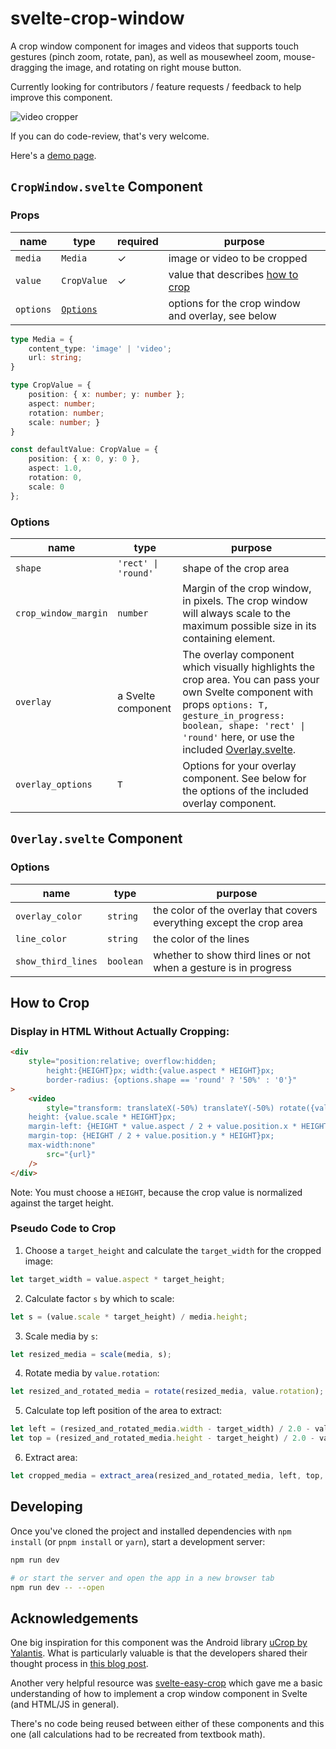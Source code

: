 # svelte-crop-window

A crop window component for images and videos that supports touch gestures (pinch zoom, rotate, pan), as well as mousewheel zoom, mouse-dragging the image, and rotating on right mouse button.

Currently looking for contributors / feature requests / feedback to help improve this component.

![video cropper](/static/videocrop.gif)

If you can do code-review, that's very welcome.

Here's a [demo page](https://sabine.github.io/svelte-crop-window/).

## `CropWindow.svelte` Component

### Props

| name      | type                                                                    | required | purpose                                                                                      |
| --------- | ----------------------------------------------------------------------- | -------- | -------------------------------------------------------------------------------------------- |
| `media`   | `Media`                     | ✓        | image or video to be cropped                                                                 |
| `value`   | `CropValue` | ✓        | value that describes [how to crop](https://github.com/sabine/svelte-crop-window#how-to-crop) |
| `options` | [`Options`](https://github.com/sabine/svelte-crop-window#options)                                                               |          | options for the crop window and overlay, see below                                           |

```typescript
type Media = {
    content_type: 'image' | 'video';
    url: string;
}

type CropValue = {
    position: { x: number; y: number };
    aspect: number;
    rotation: number;
    scale: number; }
}

const defaultValue: CropValue = {
    position: { x: 0, y: 0 },
    aspect: 1.0,
    rotation: 0,
    scale: 0
};
```

### Options

| name                 | type                | purpose                                                                                                                                                                                                                                                            |
| -------------------- | ------------------- | ------------------------------------------------------------------------------------------------------------------------------------------------------------------------------------------------------------------------------------------------------------------ |
| `shape`              | `'rect' \| 'round'` | shape of the crop area                                                                                                                                                                                                                                             |
| `crop_window_margin` | `number`            | Margin of the crop window, in pixels. The crop window will always scale to the maximum possible size in its containing element.                                                                                                                                    |
| `overlay`            | a Svelte component  | The overlay component which visually highlights the crop area. You can pass your own Svelte component with props `options: T, gesture_in_progress: boolean, shape: 'rect' \| 'round'` here, or use the included [Overlay.svelte](/src/lib/overlay/Overlay.svelte). |
| `overlay_options`    | `T`                 | Options for your overlay component. See below for the options of the included overlay component.                                                                                                                                                                   |

## `Overlay.svelte` Component

### Options

| name               | type      | purpose                                                              |
| ------------------ | --------- | -------------------------------------------------------------------- |
| `overlay_color`    | `string`  | the color of the overlay that covers everything except the crop area |
| `line_color`       | `string`  | the color of the lines                                               |
| `show_third_lines` | `boolean` | whether to show third lines or not when a gesture is in progress     |

## How to Crop

### Display in HTML Without Actually Cropping:

```html
<div
    style="position:relative; overflow:hidden;
        height:{HEIGHT}px; width:{value.aspect * HEIGHT}px;
        border-radius: {options.shape == 'round' ? '50%' : '0'}"
>
    <video
        style="transform: translateX(-50%) translateY(-50%) rotate({value.rotation}deg);
    height: {value.scale * HEIGHT}px;
    margin-left: {HEIGHT * value.aspect / 2 + value.position.x * HEIGHT}px;
    margin-top: {HEIGHT / 2 + value.position.y * HEIGHT}px;
    max-width:none"
        src="{url}"
    />
</div>
```

Note: You must choose a `HEIGHT`, because the crop value is normalized against the target height.

### Pseudo Code to Crop

1. Choose a `target_height` and calculate the `target_width` for the cropped image:

```javascript
let target_width = value.aspect * target_height;
```

2. Calculate factor `s` by which to scale:

```javascript
let s = (value.scale * target_height) / media.height;
```

3. Scale media by `s`:

```javascript
let resized_media = scale(media, s);
```

4. Rotate media by `value.rotation`:

```javascript
let resized_and_rotated_media = rotate(resized_media, value.rotation);
```

5. Calculate top left position of the area to extract:

```javascript
let left = (resized_and_rotated_media.width - target_width) / 2.0 - value.x * target_height;
let top = (resized_and_rotated_media.height - target_height) / 2.0 - value.y * target_height;
```

6. Extract area:

```javascript
let cropped_media = extract_area(resized_and_rotated_media, left, top, target_width, target_height);
```

## Developing

Once you've cloned the project and installed dependencies with `npm install` (or `pnpm install` or `yarn`), start a development server:

```bash
npm run dev

# or start the server and open the app in a new browser tab
npm run dev -- --open
```

## Acknowledgements

One big inspiration for this component was the Android library
[uCrop by Yalantis](https://github.com/Yalantis/uCrop). What is particularly
valuable is that the developers shared their thought process in
[this blog post](https://yalantis.com/blog/how-we-created-ucrop-our-own-image-cropping-library-for-android/).

Another very helpful resource was [svelte-easy-crop](https://github.com/ValentinH/svelte-easy-crop)
which gave me a basic understanding of how to implement a crop window component in Svelte
(and HTML/JS in general).

There's no code being reused between either of these components and this one (all
calculations had to be recreated from textbook math).
